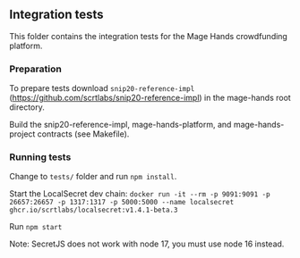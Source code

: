 ## Integration tests

This folder contains the integration tests for the Mage Hands crowdfunding platform.

### Preparation

To prepare tests download `snip20-reference-impl` (https://github.com/scrtlabs/snip20-reference-impl) in the mage-hands root directory.

Build the snip20-reference-impl, mage-hands-platform, and mage-hands-project contracts (see Makefile).

### Running tests

Change to `tests/` folder and run `npm install`.

Start the LocalSecret dev chain: 
`docker run -it --rm -p 9091:9091 -p 26657:26657 -p 1317:1317 -p 5000:5000 --name localsecret ghcr.io/scrtlabs/localsecret:v1.4.1-beta.3`

Run `npm start`

Note: SecretJS does not work with node 17, you must use node 16 instead.